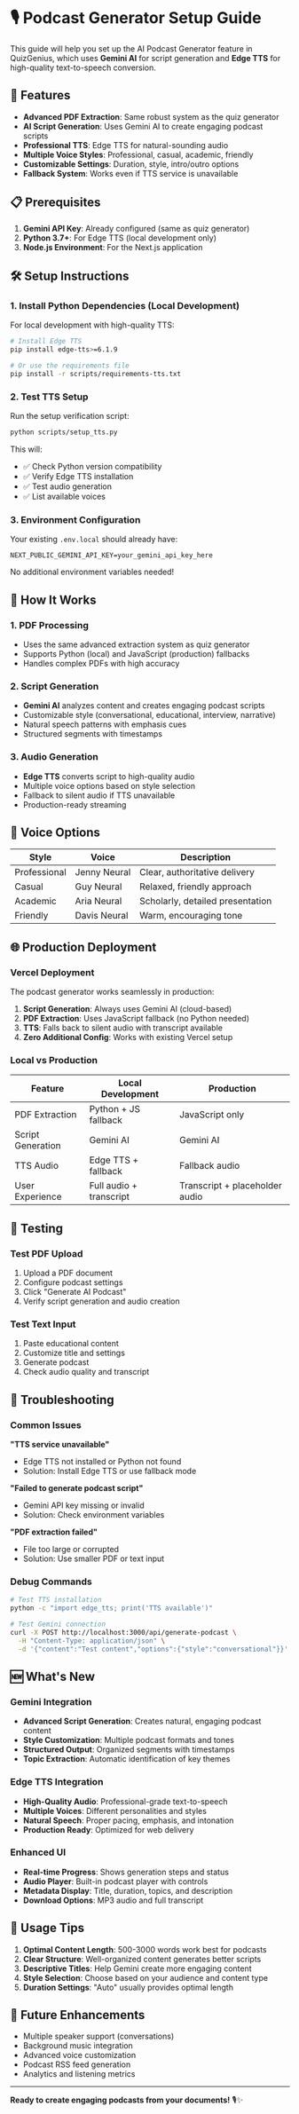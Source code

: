 # 🎙️ Podcast Generator Setup Guide

This guide will help you set up the AI Podcast Generator feature in QuizGenius, which uses **Gemini AI** for script generation and **Edge TTS** for high-quality text-to-speech conversion.

## 🚀 Features

- **Advanced PDF Extraction**: Same robust system as the quiz generator
- **AI Script Generation**: Uses Gemini AI to create engaging podcast scripts
- **Professional TTS**: Edge TTS for natural-sounding audio
- **Multiple Voice Styles**: Professional, casual, academic, friendly
- **Customizable Settings**: Duration, style, intro/outro options
- **Fallback System**: Works even if TTS service is unavailable

## 📋 Prerequisites

1. **Gemini API Key**: Already configured (same as quiz generator)
2. **Python 3.7+**: For Edge TTS (local development only)
3. **Node.js Environment**: For the Next.js application

## 🛠️ Setup Instructions

### 1. Install Python Dependencies (Local Development)

For local development with high-quality TTS:

```bash
# Install Edge TTS
pip install edge-tts>=6.1.9

# Or use the requirements file
pip install -r scripts/requirements-tts.txt
```

### 2. Test TTS Setup

Run the setup verification script:

```bash
python scripts/setup_tts.py
```

This will:
- ✅ Check Python version compatibility
- ✅ Verify Edge TTS installation
- ✅ Test audio generation
- ✅ List available voices

### 3. Environment Configuration

Your existing `.env.local` should already have:

```env
NEXT_PUBLIC_GEMINI_API_KEY=your_gemini_api_key_here
```

No additional environment variables needed!

## 🎯 How It Works

### 1. PDF Processing
- Uses the same advanced extraction system as quiz generator
- Supports Python (local) and JavaScript (production) fallbacks
- Handles complex PDFs with high accuracy

### 2. Script Generation
- **Gemini AI** analyzes content and creates engaging podcast scripts
- Customizable style (conversational, educational, interview, narrative)
- Natural speech patterns with emphasis cues
- Structured segments with timestamps

### 3. Audio Generation
- **Edge TTS** converts script to high-quality audio
- Multiple voice options based on style selection
- Fallback to silent audio if TTS unavailable
- Production-ready streaming

## 🎨 Voice Options

| Style | Voice | Description |
|-------|--------|-------------|
| Professional | Jenny Neural | Clear, authoritative delivery |
| Casual | Guy Neural | Relaxed, friendly approach |
| Academic | Aria Neural | Scholarly, detailed presentation |
| Friendly | Davis Neural | Warm, encouraging tone |

## 🌐 Production Deployment

### Vercel Deployment

The podcast generator works seamlessly in production:

1. **Script Generation**: Always uses Gemini AI (cloud-based)
2. **PDF Extraction**: Uses JavaScript fallback (no Python needed)
3. **TTS**: Falls back to silent audio with transcript available
4. **Zero Additional Config**: Works with existing Vercel setup

### Local vs Production

| Feature | Local Development | Production |
|---------|------------------|------------|
| PDF Extraction | Python + JS fallback | JavaScript only |
| Script Generation | Gemini AI | Gemini AI |
| TTS Audio | Edge TTS + fallback | Fallback audio |
| User Experience | Full audio + transcript | Transcript + placeholder audio |

## 🧪 Testing

### Test PDF Upload
1. Upload a PDF document
2. Configure podcast settings
3. Click "Generate AI Podcast"
4. Verify script generation and audio creation

### Test Text Input
1. Paste educational content
2. Customize title and settings
3. Generate podcast
4. Check audio quality and transcript

## 🔧 Troubleshooting

### Common Issues

**"TTS service unavailable"**
- Edge TTS not installed or Python not found
- Solution: Install Edge TTS or use fallback mode

**"Failed to generate podcast script"**
- Gemini API key missing or invalid
- Solution: Check environment variables

**"PDF extraction failed"**
- File too large or corrupted
- Solution: Use smaller PDF or text input

### Debug Commands

```bash
# Test TTS installation
python -c "import edge_tts; print('TTS available')"

# Test Gemini connection
curl -X POST http://localhost:3000/api/generate-podcast \
  -H "Content-Type: application/json" \
  -d '{"content":"Test content","options":{"style":"conversational"}}'
```

## 🆕 What's New

### Gemini Integration
- **Advanced Script Generation**: Creates natural, engaging podcast content
- **Style Customization**: Multiple podcast formats and tones
- **Structured Output**: Organized segments with timestamps
- **Topic Extraction**: Automatic identification of key themes

### Edge TTS Integration
- **High-Quality Audio**: Professional-grade text-to-speech
- **Multiple Voices**: Different personalities and styles
- **Natural Speech**: Proper pacing, emphasis, and intonation
- **Production Ready**: Optimized for web delivery

### Enhanced UI
- **Real-time Progress**: Shows generation steps and status
- **Audio Player**: Built-in podcast player with controls
- **Metadata Display**: Title, duration, topics, and description
- **Download Options**: MP3 audio and full transcript

## 🚀 Usage Tips

1. **Optimal Content Length**: 500-3000 words work best for podcasts
2. **Clear Structure**: Well-organized content generates better scripts
3. **Descriptive Titles**: Help Gemini create more engaging content
4. **Style Selection**: Choose based on your audience and content type
5. **Duration Settings**: "Auto" usually provides optimal length

## 🔮 Future Enhancements

- Multiple speaker support (conversations)
- Background music integration
- Advanced voice customization
- Podcast RSS feed generation
- Analytics and listening metrics

---

**Ready to create engaging podcasts from your documents!** 🎙️✨

